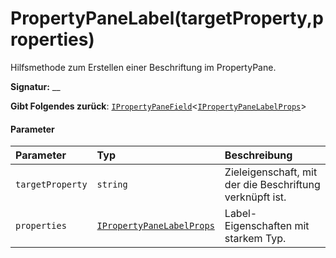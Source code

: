 # <a name="propertypanelabeltargetpropertyproperties"></a>PropertyPaneLabel(targetProperty,properties)




Hilfsmethode zum Erstellen einer Beschriftung im PropertyPane.

**Signatur:** __

**Gibt Folgendes zurück**: [`IPropertyPaneField`](../sp-webpart-base/ipropertypanefield.md)<[`IPropertyPaneLabelProps`](../sp-webpart-base/ipropertypanelabelprops.md)>





#### <a name="parameters"></a>Parameter


| Parameter       | Typ    | Beschreibung |
|:-------------|:---------------|:------------|
| `targetProperty`    | `string` | Zieleigenschaft, mit der die Beschriftung verknüpft ist. |
| `properties`    | [`IPropertyPaneLabelProps`](../sp-webpart-base/ipropertypanelabelprops.md) | Label-Eigenschaften mit starkem Typ. |


